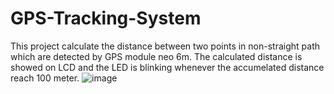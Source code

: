 # GPS-Tracking-System
This project calculate the distance between two points in non-straight path which are detected by GPS module neo 6m. The calculated distance is showed on LCD and the LED is blinking whenever the accumelated distance reach 100 meter.
![image](https://user-images.githubusercontent.com/70959607/136108470-6bf5b490-e4f9-4fc1-8b78-962866310a91.png)
